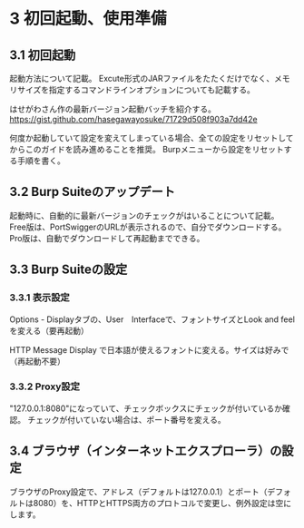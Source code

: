 # 3 初回起動、使用準備

## 3.1 初回起動

起動方法について記載。
Excute形式のJARファイルをたたくだけでなく、メモリサイズを指定するコマンドラインオプションについても記載する。

はせがわさん作の最新バージョン起動バッチを紹介する。
https://gist.github.com/hasegawayosuke/71729d508f903a7dd42e

何度か起動していて設定を変えてしまっている場合、全ての設定をリセットしてからこのガイドを読み進めることを推奨。
Burpメニューから設定をリセットする手順を書く。

## 3.2 Burp Suiteのアップデート

起動時に、自動的に最新バージョンのチェックがはいることについて記載。
Free版は、PortSwiggerのURLが表示されるので、自分でダウンロードする。
Pro版は、自動でダウンロードして再起動までできる。

## 3.3 Burp Suiteの設定

### 3.3.1 表示設定

Options - Displayタブの、User　Interfaceで、フォントサイズとLook and feelを変える（要再起動）

HTTP Message Display で日本語が使えるフォントに変える。サイズは好みで（再起動不要）

### 3.3.2 Proxy設定

"127.0.0.1:8080"になっていて、チェックボックスにチェックが付いているか確認。
チェックが付いていない場合は、ポート番号を変える。

## 3.4 ブラウザ（インターネットエクスプローラ）の設定

ブラウザのProxy設定で、アドレス（デフォルトは127.0.0.1）とポート（デフォルトは8080）を、HTTPとHTTPS両方のプロトコルで変更し、例外設定は空にします。
